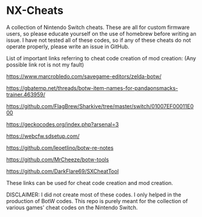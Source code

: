 # NX-Cheats
A collection of Nintendo Switch cheats. These are all for custom firmware users, so please educate yourself on the use of homebrew before writing an issue. I have not tested all of these codes, so if any of these cheats do not operate properly, please write an issue in GitHub.

List of important links referring to cheat code creation of mod creation:
(Any possible link rot is not my fault)

https://www.marcrobledo.com/savegame-editors/zelda-botw/

https://gbatemp.net/threads/botw-item-names-for-pandaonsmacks-trainer.463959/

https://github.com/FlagBrew/Sharkive/tree/master/switch/01007EF00011E000

https://geckocodes.org/index.php?arsenal=3

https://webcfw.sdsetup.com/

https://github.com/leoetlino/botw-re-notes

https://github.com/MrCheeze/botw-tools

https://github.com/DarkFlare69/SXCheatTool

These links can be used for cheat code creation and mod creation.

DISCLAIMER: I did not create most of these codes. I only helped in the production of BotW codes. This repo is purely meant for the collection of various games' cheat codes on the Nintendo Switch.